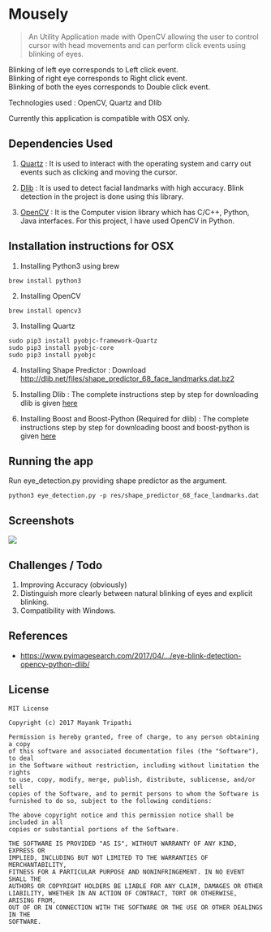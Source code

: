 # Mousely

> An Utility Application made with OpenCV allowing the user to control cursor with head movements and can perform click events using blinking of eyes. 

Blinking of left eye corresponds to Left click event.<br />
Blinking of right eye corresponds to Right click event.<br />
Blinking of both the eyes corresponds to Double click event.

Technologies used : OpenCV, Quartz and Dlib 

Currently this application is compatible with OSX only.

## Dependencies Used

1. [Quartz](https://github.com/mayank408/Mousely/edit/master/README.md) : It is used to interact with the operating system and carry out events such as clicking and moving the cursor.

2. [Dlib](http://blog.dlib.net/2014/08/real-time-face-pose-estimation.html) : It is used to detect facial landmarks with high accuracy. Blink detection in the project is done using this library.

3. [OpenCV](https://opencv.org) : It is the Computer vision library which has C/C++, Python, Java interfaces. For this project, I have used OpenCV in Python.



## Installation instructions for OSX

1. Installing Python3 using brew

```
brew install python3
```

2. Installing OpenCV

```
brew install opencv3
```

3. Installing Quartz
```
sudo pip3 install pyobjc-framework-Quartz
sudo pip3 install pyobjc-core
sudo pip3 install pyobjc
```

4. Installing Shape Predictor : Download http://dlib.net/files/shape_predictor_68_face_landmarks.dat.bz2

5. Installing Dlib : The complete instructions step by step for downloading dlib is given [here](https://www.learnopencv.com/install-dlib-on-macos/)

6. Installing Boost and Boost-Python (Required for dlib) : The complete instructions step by step for downloading boost and boost-python is given [here](https://www.pyimagesearch.com/2015/04/27/installing-boost-and-boost-python-on-osx-with-homebrew/)


## Running the app

Run eye_detection.py providing shape predictor as the argument.

```
python3 eye_detection.py -p res/shape_predictor_68_face_landmarks.dat 
```

## Screenshots

![](https://github.com/mayank408/Mousely/blob/master/img_demo/Screen%20Shot%202017-10-21%20at%206.19.26%20PM.png)

## Challenges / Todo

1. Improving Accuracy (obviously)
2. Distinguish more clearly between natural blinking of eyes and explicit blinking.
3. Compatibility with Windows.

## References

* https://www.pyimagesearch.com/2017/04/.../eye-blink-detection-opencv-python-dlib/

## License

```
MIT License

Copyright (c) 2017 Mayank Tripathi

Permission is hereby granted, free of charge, to any person obtaining a copy
of this software and associated documentation files (the "Software"), to deal
in the Software without restriction, including without limitation the rights
to use, copy, modify, merge, publish, distribute, sublicense, and/or sell
copies of the Software, and to permit persons to whom the Software is
furnished to do so, subject to the following conditions:

The above copyright notice and this permission notice shall be included in all
copies or substantial portions of the Software.

THE SOFTWARE IS PROVIDED "AS IS", WITHOUT WARRANTY OF ANY KIND, EXPRESS OR
IMPLIED, INCLUDING BUT NOT LIMITED TO THE WARRANTIES OF MERCHANTABILITY,
FITNESS FOR A PARTICULAR PURPOSE AND NONINFRINGEMENT. IN NO EVENT SHALL THE
AUTHORS OR COPYRIGHT HOLDERS BE LIABLE FOR ANY CLAIM, DAMAGES OR OTHER
LIABILITY, WHETHER IN AN ACTION OF CONTRACT, TORT OR OTHERWISE, ARISING FROM,
OUT OF OR IN CONNECTION WITH THE SOFTWARE OR THE USE OR OTHER DEALINGS IN THE
SOFTWARE.
```














